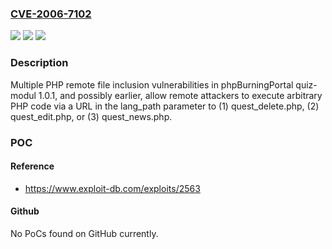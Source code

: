 ### [CVE-2006-7102](https://cve.mitre.org/cgi-bin/cvename.cgi?name=CVE-2006-7102)
![](https://img.shields.io/static/v1?label=Product&message=n%2Fa&color=blue)
![](https://img.shields.io/static/v1?label=Version&message=n%2Fa&color=blue)
![](https://img.shields.io/static/v1?label=Vulnerability&message=n%2Fa&color=brighgreen)

### Description

Multiple PHP remote file inclusion vulnerabilities in phpBurningPortal quiz-modul 1.0.1, and possibly earlier, allow remote attackers to execute arbitrary PHP code via a URL in the lang_path parameter to (1) quest_delete.php, (2) quest_edit.php, or (3) quest_news.php.

### POC

#### Reference
- https://www.exploit-db.com/exploits/2563

#### Github
No PoCs found on GitHub currently.

